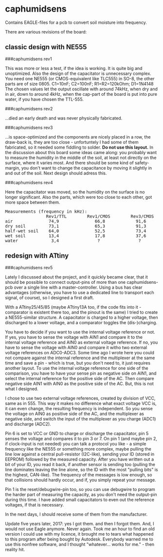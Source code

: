 caphumidsens
============
Contains EAGLE-files for a pcb to convert soil moisture into frequency.

There are various revisions of the board:

classic design with NE555
-------------------------

###caphumidsens rev1

This was more or less a test, if the idea is working. It is quite big and unoptimized. Also the design of the capacitator is unnecessary complex.<br>
You need one NE555 (or CMOS-equivalent like TLC555) in SO-8, the other parts are of size 0805. C1=10nF; C2=100nF; R1=R2=120kOhm; D1=1N4148<br>
The chosen values let the output oscillate with around 74kHz, when dry and in air, down to around 4kHz, when the cap-part of the board is put into pure water, if you have chosen the TTL-555.

###caphumidsens rev2

...died an early death and was never physically fabricated.

###caphumidsens rev3

...is space-optimized and the components are nicely placed in a row, the draw-back is, they are too close - unfortuntely I had some of them fabricated, so it needed some fiddling to solder. <b>Do not use this layout.</b> In the discussion about this board some ideas came along: you probably want to measure the humidity in the middle of the soil, at least not directly on the surface, where it varies most. And there should be some kind of safety-margin, you don't want to change the capacitance by moving it slightly in and out of the soil. Next design should adress this.

###caphumidsens rev4

Here the capacitator was moved, so the humidity on the surface is no longer significant. Also the parts, which were too close to each other, got more space between them.

<pre>Measurements (frequency in kHz):
                Rev1/TTL        Rev1/CMOS        Rev3/CMOS        Rev4/CMOS
air              74,9              66,8            91,6              ?
dry soil         73,1              65,3            91,3              ?
half-wet soil    64,0              52,5            73,4              ?
wet soil         13,4              17,8            37,6              ?
water             3,4               ?               ?                ?</pre>


redesign with ATtiny
--------------------

###caphumidsens rev5

Lately I discussed about the project, and it quickly became clear, that it should be possible to connect output-pins of more than one caphumidsens-pcb over a single line with a master-controller. Using a bus has clear advantages (otherwise, you have to use a dedicated line to transport each signal, of course), so I designed a first draft.

With a ATtiny25/45/85 (maybe ATtiny13A too, if the code fits into it - comparator is existent there too, and the pinout is the same) I tried to create a NE555-similar structure. A capacitator is charged to a higher voltage, then discharged to a lower voltage, and a comparator toggles the (dis-)charging.

You have to decide if you want to use the internal voltage reference or not. If yes, you have to sense the voltage with AIN1 and compare it to the internal voltage reference and AIN0 as external voltage reference. If no, you have to sense the voltage with AIN0 and compare it witho two external voltage references on ADC0-ADC3. Some time ago I wrote here you could not compare against the internal reference and the multiplexer at the same time and save a pin - which is true, but you don't need to, it just requires another layout. To use the internal voltage reference for one side of the comparison, you have to have your sense pin as negative side on AIN1, and select the internal reference for the positive side of the AC. Then compare negative side AIN1 with AIN0 as the positive side of the AC. But, this is not what I designed.

I chose to use two external voltage references, created by division of VCC, same as in 555. This way it makes no difference what exact voltage VCC is, it can even change, the resulting frequency is independent. So you sense the voltage on AIN0 as positive side of the AC, and the multiplexer as negative side, and switch the input of the multiplexer as you charge (ADC1) and discharge (ADC2).

Pin 6 is set to VCC or GND to charge or discharge the capacitator, pin 5 senses the voltage and compares it to pin 3 or 7. On pin 1 (and maybe pin 2, if clock-ínput is not needed) you can talk a protocol you like - a simple frequency like the NE555 or something more complex, maybe pulling the line low against a central pull-resistor (I2C-like), sending your ID (stored in EEPROM) followed by the measured capacity. After you have written out a bit of your ID, you read it back, if another sensor is sending too (pulling the line dominates leaving the line alone, so the ID with the most "pulling bits" is the highest, CAN-like). The frequency of the messages is low enough, so that collisions should hardly occur, and if, you simply repeat your message.

Pin 1 is the reset/debugwire-pin too, so you can use debugwire to program the harder part of measuring the capacity, as you don't need the output-pin during this time. I have added small capacitators to even out the reference voltages, if that is necessary.

In the next days, I should receive some of them from the manufacturer.

Update five years later, 2017: yes I got them. and then I forgot them. And, I would not use Eagle anymore. Never again. Took me an hour to find an old version I could use with my licence, it brought me to tears what happened to this program after being bought by Autodesk. Everybody warned me to use this nonfree software, and I thought "whatever... works for me." - then reality hit.
